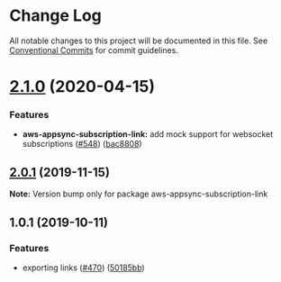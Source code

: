 # Change Log

All notable changes to this project will be documented in this file.
See [Conventional Commits](https://conventionalcommits.org) for commit guidelines.

<a name="2.1.0"></a>
# [2.1.0](https://github.com/awslabs/aws-mobile-appsync-sdk-js/compare/aws-appsync-subscription-link@2.0.1...aws-appsync-subscription-link@2.1.0) (2020-04-15)


### Features

* **aws-appsync-subscription-link:** add mock support for websocket subscriptions ([#548](https://github.com/awslabs/aws-mobile-appsync-sdk-js/issues/548)) ([bac8808](https://github.com/awslabs/aws-mobile-appsync-sdk-js/commit/bac8808))




<a name="2.0.1"></a>
## [2.0.1](https://github.com/awslabs/aws-mobile-appsync-sdk-js/compare/aws-appsync-subscription-link@1.0.1...aws-appsync-subscription-link@2.0.1) (2019-11-15)




**Note:** Version bump only for package aws-appsync-subscription-link

<a name="1.0.1"></a>
## 1.0.1 (2019-10-11)


### Features

* exporting links ([#470](https://github.com/awslabs/aws-mobile-appsync-sdk-js/issues/470)) ([50185bb](https://github.com/awslabs/aws-mobile-appsync-sdk-js/commit/50185bb))
